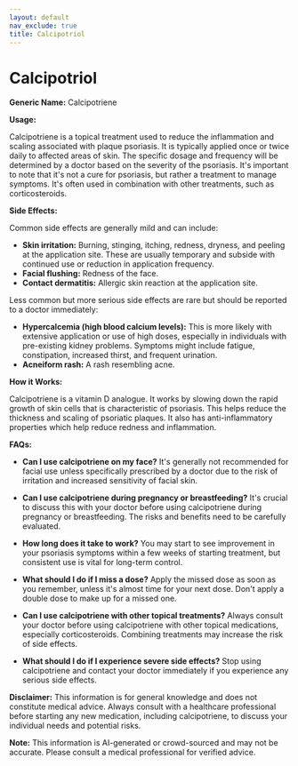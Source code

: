 ```yaml
---
layout: default
nav_exclude: true
title: Calcipotriol
---
```


# Calcipotriol

**Generic Name:** Calcipotriene

**Usage:**

Calcipotriene is a topical treatment used to reduce the inflammation and scaling associated with plaque psoriasis.  It is typically applied once or twice daily to affected areas of skin. The specific dosage and frequency will be determined by a doctor based on the severity of the psoriasis.  It's important to note that it's not a cure for psoriasis, but rather a treatment to manage symptoms.  It's often used in combination with other treatments, such as corticosteroids.


**Side Effects:**

Common side effects are generally mild and can include:

* **Skin irritation:**  Burning, stinging, itching, redness, dryness, and peeling at the application site.  These are usually temporary and subside with continued use or reduction in application frequency.
* **Facial flushing:** Redness of the face.
* **Contact dermatitis:** Allergic skin reaction at the application site.


Less common but more serious side effects are rare but should be reported to a doctor immediately:

* **Hypercalcemia (high blood calcium levels):** This is more likely with extensive application or use of high doses, especially in individuals with pre-existing kidney problems.  Symptoms might include fatigue, constipation, increased thirst, and frequent urination.
* **Acneiform rash:** A rash resembling acne.


**How it Works:**

Calcipotriene is a vitamin D analogue. It works by slowing down the rapid growth of skin cells that is characteristic of psoriasis.  This helps reduce the thickness and scaling of psoriatic plaques.  It also has anti-inflammatory properties which help reduce redness and inflammation.


**FAQs:**

* **Can I use calcipotriene on my face?**  It's generally not recommended for facial use unless specifically prescribed by a doctor due to the risk of irritation and increased sensitivity of facial skin.

* **Can I use calcipotriene during pregnancy or breastfeeding?**  It's crucial to discuss this with your doctor before using calcipotriene during pregnancy or breastfeeding.  The risks and benefits need to be carefully evaluated.

* **How long does it take to work?**  You may start to see improvement in your psoriasis symptoms within a few weeks of starting treatment, but consistent use is vital for long-term control.

* **What should I do if I miss a dose?**  Apply the missed dose as soon as you remember, unless it's almost time for your next dose.  Don't apply a double dose to make up for a missed one.

* **Can I use calcipotriene with other topical treatments?**  Always consult your doctor before using calcipotriene with other topical medications, especially corticosteroids.  Combining treatments may increase the risk of side effects.

* **What should I do if I experience severe side effects?**  Stop using calcipotriene and contact your doctor immediately if you experience any serious side effects.


**Disclaimer:** This information is for general knowledge and does not constitute medical advice. Always consult with a healthcare professional before starting any new medication, including calcipotriene, to discuss your individual needs and potential risks.


**Note:** This information is AI-generated or crowd-sourced and may not be accurate. Please consult a medical professional for verified advice.